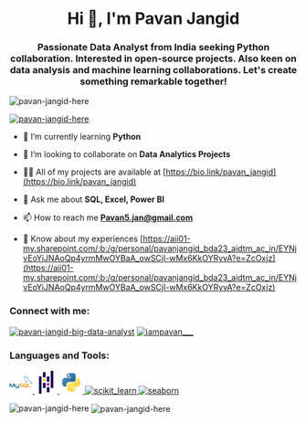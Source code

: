 <h1 align="center">Hi 👋, I'm Pavan Jangid</h1>
<h3 align="center">Passionate Data Analyst from India seeking Python collaboration. Interested in open-source projects. Also keen on data analysis and machine learning collaborations. Let's create something remarkable together!</h3>

<p align="left"> <img src="https://komarev.com/ghpvc/?username=pavan-jangid-here&label=Profile%20views&color=0e75b6&style=flat" alt="pavan-jangid-here" /> </p>

<p align="left"> <a href="https://github.com/ryo-ma/github-profile-trophy"><img src="https://github-profile-trophy.vercel.app/?username=pavan-jangid-here" alt="pavan-jangid-here" /></a> </p>

- 🌱 I’m currently learning **Python**

- 👯 I’m looking to collaborate on **Data Analytics Projects**

- 👨‍💻 All of my projects are available at [https://bio.link/pavan_jangid](https://bio.link/pavan_jangid)

- 💬 Ask me about **SQL, Excel, Power BI**

- 📫 How to reach me **Pavan5.jan@gmail.com**

- 📄 Know about my experiences [https://aii01-my.sharepoint.com/:b:/g/personal/pavanjangid_bda23_aidtm_ac_in/EYNjvEoYiJNAoQp4yrmMwOYBaA_owSCjI-wMx6KkOYRyvA?e=ZcOxjz](https://aii01-my.sharepoint.com/:b:/g/personal/pavanjangid_bda23_aidtm_ac_in/EYNjvEoYiJNAoQp4yrmMwOYBaA_owSCjI-wMx6KkOYRyvA?e=ZcOxjz)

<h3 align="left">Connect with me:</h3>
<p align="left">
<a href="https://linkedin.com/in/pavan-jangid-big-data-analyst" target="blank"><img align="center" src="https://raw.githubusercontent.com/rahuldkjain/github-profile-readme-generator/master/src/images/icons/Social/linked-in-alt.svg" alt="pavan-jangid-big-data-analyst" height="30" width="40" /></a>
<a href="https://instagram.com/iampavan___" target="blank"><img align="center" src="https://raw.githubusercontent.com/rahuldkjain/github-profile-readme-generator/master/src/images/icons/Social/instagram.svg" alt="iampavan___" height="30" width="40" /></a>
</p>

<h3 align="left">Languages and Tools:</h3>
<p align="left"> <a href="https://www.mysql.com/" target="_blank" rel="noreferrer"> <img src="https://raw.githubusercontent.com/devicons/devicon/master/icons/mysql/mysql-original-wordmark.svg" alt="mysql" width="40" height="40"/> </a> <a href="https://pandas.pydata.org/" target="_blank" rel="noreferrer"> <img src="https://raw.githubusercontent.com/devicons/devicon/2ae2a900d2f041da66e950e4d48052658d850630/icons/pandas/pandas-original.svg" alt="pandas" width="40" height="40"/> </a> <a href="https://www.python.org" target="_blank" rel="noreferrer"> <img src="https://raw.githubusercontent.com/devicons/devicon/master/icons/python/python-original.svg" alt="python" width="40" height="40"/> </a> <a href="https://scikit-learn.org/" target="_blank" rel="noreferrer"> <img src="https://upload.wikimedia.org/wikipedia/commons/0/05/Scikit_learn_logo_small.svg" alt="scikit_learn" width="40" height="40"/> </a> <a href="https://seaborn.pydata.org/" target="_blank" rel="noreferrer"> <img src="https://seaborn.pydata.org/_images/logo-mark-lightbg.svg" alt="seaborn" width="40" height="40"/> </a> </p>

<p><img align="left" src="https://github-readme-stats.vercel.app/api/top-langs?username=pavan-jangid-here&show_icons=true&locale=en&layout=compact" alt="pavan-jangid-here" /></p>

<p>&nbsp;<img align="center" src="https://github-readme-stats.vercel.app/api?username=pavan-jangid-here&show_icons=true&locale=en" alt="pavan-jangid-here" /></p>
